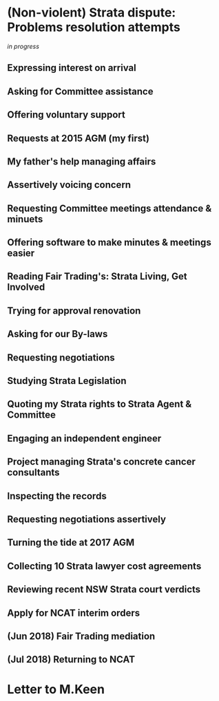 # (Non-violent) Strata dispute: Problems resolution attempts

*in progress*

## Expressing interest on arrival
## Asking for Committee assistance
## Offering voluntary support
## Requests at 2015 AGM (my first)
## My father's help managing  affairs
## Assertively voicing concern
## Requesting Committee meetings attendance & minuets
## Offering software to make minutes & meetings easier
## Reading Fair Trading's: Strata Living, Get Involved
## Trying for approval renovation
## Asking for our By-laws
## Requesting negotiations
## Studying Strata Legislation
## Quoting my Strata rights to Strata Agent & Committee
## Engaging an independent engineer
## Project managing Strata's concrete cancer consultants
## Inspecting the records

## Requesting negotiations assertively
## Turning the tide at 2017 AGM
## Collecting 10 Strata lawyer cost agreements
## Reviewing recent NSW Strata court verdicts
## Apply for NCAT interim orders
## (Jun 2018) Fair Trading mediation
## (Jul 2018) Returning to NCAT




# Letter to M.Keen